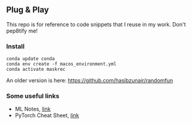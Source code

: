 ## Plug & Play

This repo is for reference to code snippets that I reuse in my work. Don't pep8tify me!

### Install

```
conda update conda
conda env create -f macos_environment.yml
conda activate maskrec
```

An older version is here: https://github.com/hasibzunair/randomfun

### Some useful links

* ML Notes, [link](https://github.com/rasbt/machine-learning-notes)
* PyTorch Cheat Sheet, [link](https://github.com/pytorch/tutorials/blob/master/beginner_source/PyTorch%20Cheat.md)
